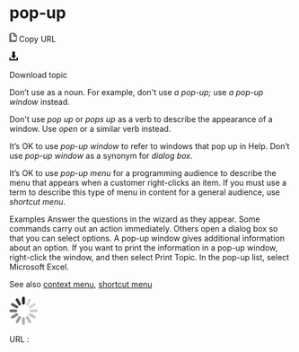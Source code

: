 ﻿# pop-up

![Copy URL](media/pop-up/Copy.png)
Copy URL

![Download](media/pop-up/Download.png)

Download topic

Don’t use as a noun. For example, don't use *a pop-up;* use *a pop-up window* instead.

Don't use *pop up* or *pops up* as a verb to describe the appearance of a window. Use *open* or a similar verb instead. 

It’s OK to use *pop-up window* to refer to windows that pop up in Help. Don’t use *pop-up window* as a synonym for *dialog box*.

It’s OK to use
*pop-up menu* for a programming audience to describe the menu that appears when a customer right-clicks an item. If you must use a term to describe this type of menu in content for a general audience, use *shortcut menu*.

Examples
Answer the questions in the wizard as they appear. 
Some commands carry out an action immediately. Others open a dialog box so that you can select options. 
A pop-up window gives additional information about an option. 
If you want to print the information in a pop-up window, right-click the window, and then select Print Topic.
In the pop-up list, select Microsoft Excel.

See also [context menu](https://worldready.cloudapp.net/Styleguide/Read?id=2700&topicid=28829), [shortcut menu](https://worldready.cloudapp.net/Styleguide/Read?id=2700&topicid=28830)

![In progress](media/pop-up/activity-large.gif)

URL :
